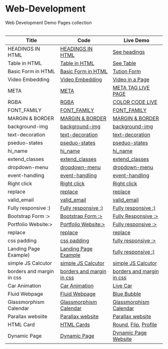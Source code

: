 # Web-Development
Web Development Demo Pages collection<br><br>


| Title | Code | Live Demo |
| ----- | ---- | --------- |
| HEADINGS IN HTML | [HEADINGS IN HTML](https://github.com/keshavgbpecdelhi/Web-Development/blob/master/html/types_of_headings.html) | [See headings](https://keshavgbpecdelhi.github.io/Web-Development/html/types_of_headings.html) |
| Table in HTML | [Table in HTML](https://github.com/keshavgbpecdelhi/Web-Development/blob/master/html/a_simple_table_in_html.html) | [See Table](https://keshavgbpecdelhi.github.io/Web-Development/html/a_simple_table_in_html.html) |
| Basic Form in HTML | [Basic Form in HTML](https://github.com/keshavgbpecdelhi/Web-Development/blob/master/html/Basic_form.html) | [Tution Form](https://keshavgbpecdelhi.github.io/Web-Development/html/Basic_form.html) |
| Video Embedding | [Video Embedding](https://github.com/keshavgbpecdelhi/Web-Development/blob/master/html/video_embedding.html) | [Video in a Page](https://keshavgbpecdelhi.github.io/Web-Development/html/video_embedding.html) |
| META | [META](https://raw.githubusercontent.com/keshavgbpecdelhi/Web-Development/master/html/meta_tag.html) | [META TAG LIVE PAGE](https://keshavgbpecdelhi.github.io/Web-Development/html/meta_tag.html) |
| RGBA | [RGBA](https://github.com/keshavgbpecdelhi/Web-Development/tree/master/css-1) | [COLOR CODE LIVE](https://keshavgbpecdelhi.github.io/Web-Development/css-1/) |
| FONT_FAMILY | [FONT_FAMILY](https://github.com/keshavgbpecdelhi/Web-Development/tree/master/css-2/font-family) | [FONT_FAMILY](https://keshavgbpecdelhi.github.io/Web-Development/css-2/font-family/index.html) |
| MARGIN & BORDER | [MARGIN & BORDER](https://github.com/keshavgbpecdelhi/Web-Development/tree/master/css-3/margin-border) | [MARGIN & BORDER](https://keshavgbpecdelhi.github.io/Web-Development/css-3/margin-border/index.html) |
| background-img | [background-img](https://github.com/keshavgbpecdelhi/Web-Development/tree/master/css-4/background-img) | [background-img](https://keshavgbpecdelhi.github.io/Web-Development/css-4/background-img/index.html) |
| text-decoration | [text-decoration](https://github.com/keshavgbpecdelhi/Web-Development/tree/master/css-5/text-decoration) | [text-decoration](https://keshavgbpecdelhi.github.io/Web-Development/css-5/text-decoration/index.html) |
| pseduo-states | [pseduo-states](https://github.com/keshavgbpecdelhi/Web-Development/tree/master/css-6/pseduo-states) | [pseduo-states](https://keshavgbpecdelhi.github.io/Web-Development/css-6/pseduo-states/index.html) |
| hi_name | [hi_name](https://github.com/keshavgbpecdelhi/Web-Development/tree/master/javascript/hi_name) | [hi_name](https://keshavgbpecdelhi.github.io/Web-Development/javascript/hi_name/index.html) |
|extend_classes | [extend_classes](https://github.com/keshavgbpecdelhi/Web-Development/tree/master/javascript/extend_classl) | [extend_classes](https://keshavgbpecdelhi.github.io/Web-Development/javascript/extend_class/) |
| dropdown-menu | [dropdown-menu](https://github.com/keshavgbpecdelhi/Web-Development/tree/master/jQuery/dropdown-menu) | [dropdown-menu](https://keshavgbpecdelhi.github.io/Web-Development/jQuery/dropdown-menu/index.html) |
| event-handling | [event-handling](https://github.com/keshavgbpecdelhi/Web-Development/tree/master/jQuery/event-handling) | [event-handling](https://keshavgbpecdelhi.github.io/Web-Development/jQuery/event-handling/index.html) |
| Right click | [Right click](https://github.com/keshavgbpecdelhi/Web-Development/tree/master/jQuery/right-click) | [Right click](https://keshavgbpecdelhi.github.io/Web-Development/jQuery/right-click/index.html) |
| replace | [replace](https://github.com/keshavgbpecdelhi/Web-Development/tree/master/jQuery/replace) | [replace](https://keshavgbpecdelhi.github.io/Web-Development/jQuery/replace/index.html) |
| valid_email | [valid_email](https://github.com/keshavgbpecdelhi/Web-Development/tree/master/jQuery/valid_email) | [valid_email](https://keshavgbpecdelhi.github.io/Web-Development/jQuery/valid_email/) |
| Fully responsive :) | [Fully responsive :)](https://github.com/keshavgbpecdelhi/Web-Development/tree/master/Bootstrap/responsive-page) | [Fully responsive :)](https://keshavgbpecdelhi.github.io/Web-Development/Bootstrap/responsive-page/) |
| Bootstrap Form :> | [Bootstrap Form :>](https://github.com/keshavgbpecdelhi/Web-Development/blob/master/Bootstrap/bootstrap-form/index.html) | [Fully Responsive :>](https://keshavgbpecdelhi.github.io/Web-Development/Bootstrap/bootstrap-form/) |
| Portfolio Website:> | [Portfolio Website:>](https://github.com/devon221/Web-Development/blob/master/css-7/portfolio_example.html) | [Fully responsive :>](https://clever-bose-eaea9a.netlify.app/) |
| replace | [replace](https://github.com/keshavgbpecdelhi/Web-Development/tree/master/jQuery/replace) | [replace](https://keshavgbpecdelhi.github.io/Web-Development/jQuery/replace/index.html) |
| css padding | [css padding](https://github.com/keshavgbpecdelhi/Web-Development/blob/master/css-8/Padding%20css/index.html) | [fully responsive :>](https://keshavgbpecdelhi.github.io/Web-Development/css-8/Padding%20css/) |
| Landing Page Example) | [Landing Page Example](https://github.com/keshavgbpecdelhi/Web-Development/blob/master/landing-page/index.html) | [fully responsive :)](https://keshavgbpecdelhi.github.io/Web-Development/landing-page/) |
| simple JS Calcutor | [simple JS Calcutor](https://github.com/keshavgbpecdelhi/Web-Development/blob/master/javascript/js-calculator/index.html) | [simple JS Calcutor](https://keshavgbpecdelhi.github.io/Web-Development/javascript/js-calculator/index.html) |
| borders and margin in css | [borders and margin in css](https://github.com/keshavgbpecdelhi/Web-Development/blob/master/css-9/index.html) | [borders and margin in css](https://keshavgbpecdelhi.github.io/Web-Development/css-9/index.html) |
| Car Animation| [Car Animation](https://github.com/keshavgbpecdelhi/Web-Development/blob/master/car-animation/index.html) | [Live Car](https://keshavgbpecdelhi.github.io/Web-Development/car-animation/) |
| Fluid Webpage| [Fluid Webpage](https://github.com/keshavgbpecdelhi/Web-Development/blob/master/fluid-webpage/Fluid-Webpage/index.html) | [Blue Bubble](https://keshavgbpecdelhi.github.io/Web-Development/fluid-webpage/Fluid-Webpage/index.html)
| Glassmorphism Calendar | [Glassmorphism Calendar](https://github.com/keshavgbpecdelhi/Web-Development/blob/master/glassmorphism-calendar) | [Glassmorphism Calendar](https://keshavgbpecdelhi.github.io/Web-Development/glassmorphism-calendar)  |
| Parallax websiite | [Parallax website](https://github.com/keshavgbpecdelhi/Web-Development/blob/master/parallax-website) | [Parallax website](https://keshavgbpecdelhi.github.io/Web-Development/parallax-website)  |
| HTML Card | [HTML Cards](https://github.com/keshavgbpecdelhi/Web-Development/blob/master/html/card) | [Round](https://keshavgbpecdelhi.github.io/Web-Development/html/card/card.html), [Flip](https://keshavgbpecdelhi.github.io/Web-Development/html/card/flipcard.html), [Profile](https://keshavgbpecdelhi.github.io/Web-Development/html/card/profilecard.html) |
| Dynamic Page | [Dynamic Page](https://github.com/keshavgbpecdelhi/Web-Development/blob/master/dynamic-page) | [Dynamic Page Website](https://keshavgbpecdelhi.github.io/Web-Development/dynamic-page) |

